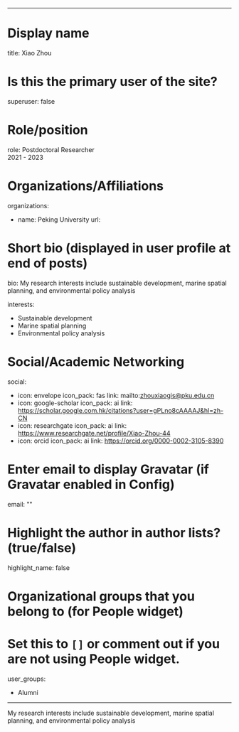 
---
# Display name
title: Xiao Zhou

# Is this the primary user of the site?
superuser: false

# Role/position
role: Postdoctoral Researcher<br>2021 - 2023</br>

# Organizations/Affiliations
organizations:
- name: Peking University
  url: 

# Short bio (displayed in user profile at end of posts)
bio: My research interests include sustainable development, marine spatial planning, and environmental policy analysis

interests:
  - Sustainable development
  - Marine spatial planning
  - Environmental policy analysis




# Social/Academic Networking
social:
  - icon: envelope
    icon_pack: fas
    link: mailto:zhouxiaogis@pku.edu.cn
  - icon: google-scholar
    icon_pack: ai
    link: https://scholar.google.com.hk/citations?user=gPLno8cAAAAJ&hl=zh-CN
  - icon: researchgate
    icon_pack: ai
    link: https://www.researchgate.net/profile/Xiao-Zhou-44
  - icon: orcid
    icon_pack: ai
    link: https://orcid.org/0000-0002-3105-8390


# Enter email to display Gravatar (if Gravatar enabled in Config)
email: ""

# Highlight the author in author lists? (true/false)
highlight_name: false

# Organizational groups that you belong to (for People widget)
#   Set this to `[]` or comment out if you are not using People widget.
user_groups:
- Alumni
---
My research interests include sustainable development, marine spatial planning, and environmental policy analysis

